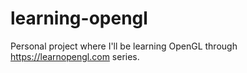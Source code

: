 # learning-opengl
Personal project where I'll be learning OpenGL through https://learnopengl.com series.

